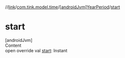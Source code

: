 //[link](../../index.md)/[com.tink.model.time](../index.md)/[[androidJvm]YearPeriod](index.md)/[start](start.md)



# start  
[androidJvm]  
Content  
open override val [start](start.md): Instant  



